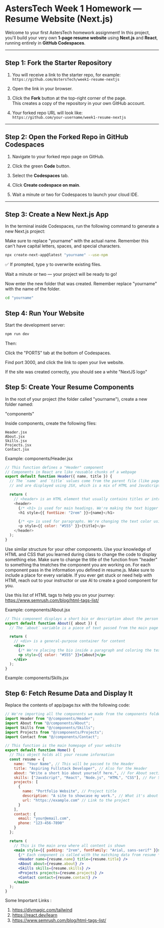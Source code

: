 # AstersTech Week 1 Homework — Resume Website (Next.js)

Welcome to your first AstersTech homework assignment! In this project, you'll build your very own **1-page resume website** using **Next.js** and **React**, running entirely in **GitHub Codespaces**.

---

## Step 1: Fork the Starter Repository

1. You will receive a link to the starter repo, for example:  
   `https://github.com/AstersTech/week1-resume-nextjs`

2. Open the link in your browser.

3. Click the **Fork** button at the top-right corner of the page.  
   This creates a copy of the repository in your own GitHub account.

4. Your forked repo URL will look like:  
   `https://github.com/your-username/week1-resume-nextjs`

---

## Step 2: Open the Forked Repo in GitHub Codespaces

1. Navigate to your forked repo page on GitHub.

2. Click the green **Code** button.

3. Select the **Codespaces** tab.

4. Click **Create codespace on main**.

5. Wait a minute or two for Codespaces to launch your cloud IDE.

---

## Step 3: Create a New Next.js App

In the terminal inside Codespaces, run the following command to generate a new Next.js project:

Make sure to replace "yourname" with the actual name. Remember this can't have capital letters, spaces, and special characters.

```bash
npx create-next-app@latest "yourname" --use-npm
```
✅ If prompted, type y to overwrite existing files.

Wait a minute or two — your project will be ready to go!

Now enter the new folder that was created. Remember replace "yourname" with the name of the folder.

```bash
cd "yourname"
```

## Step 4: Run Your Website
Start the development server:
```bash
npm run dev
```

Then:

Click the "PORTS" tab at the bottom of Codespaces.

Find port 3000, and click the link to open your live website.

If the site was created correctly, you should see a white "NextJS logo"

## Step 5: Create Your Resume Components
In the root of your project (the folder called "yourname"), create a new folder named:

"components"

Inside components, create the following files:

```
Header.jsx
About.jsx
Skills.jsx
Projects.jsx
Contact.jsx
```

Example: components/Header.jsx
```js
// This function defines a "Header" component
// Components in React are like reusable chunks of a webpage
export default function Header({ name, title }) {
  // The `name` and `title` values come from the parent file (like page.tsx)
  // and are displayed using JSX, which is a mix of HTML and JavaScript

  return (
    // <header> is an HTML element that usually contains titles or intro info
    <header>
      {/* <h1> is used for main headings. We're making the text bigger using inline styles */}
      <h1 style={{ fontSize: "2rem" }}>{name}</h1>

      {/* <p> is used for paragraphs. We're changing the text color using a hex color */}
      <p style={{ color: "#555" }}>{title}</p>
    </header>
  );
}

```
Use similar structure for your other components. Use your knowledge of HTML and CSS that you learned during class to change the code to display something else. Make sure to change the title of the function from "header" to something tha tmatches the component you are working on. For each component pass in the information you defined in resume.js. Make sure to include a place for every variable. If you ever get stuck or need help with HTMl, reach out to your instructor or use AI to create a good component for you.

Use this list of HTML tags to help you on your journey: https://www.semrush.com/blog/html-tags-list/

Example: components/About.jsx
```jsx
// This component displays a short bio or description about the person
export default function About({ about }) {
  // The `about` variable is a piece of text passed from the main page

  return (
    // <div> is a general-purpose container for content
    <div>
      {/* We're placing the bio inside a paragraph and coloring the text */}
      <p style={{ color: "#555" }}>{about}</p>
    </div>
  );
}
```
Example: components/Skills.jsx

## Step 6: Fetch Resume Data and Display It
Replace the contents of app/page.tsx with the following code:
```jsx
// We're importing all the components we made from the components folder
import Header from "@/components/Header";
import About from "@/components/About";
import Skills from "@/components/Skills";
import Projects from "@/components/Projects";
import Contact from "@/components/Contact";

// This function is the main homepage of your website
export default function Home() {
  // This object holds all your resume information
  const resume = {
    name: "Your Name", // This will be passed to the Header
    title: "Aspiring Fullstack Developer", // Also for the Header
    about: "Write a short bio about yourself here.", // For About section
    skills: ["JavaScript", "React", "Node.js", "HTML", "CSS"], // For Skills section
    projects: [
      {
        name: "Portfolio Website", // Project title
        description: "A site to showcase my work.", // What it's about
        url: "https://example.com" // Link to the project
      }
    ],
    contact: {
      email: "your@email.com",
      phone: "123-456-7890"
    }
  };

  return (
    // This is the main area where all content is shown
    <main style={{ padding: "2rem", fontFamily: "Arial, sans-serif" }}>
      {/* Each component is called with the matching data from resume */}
      <Header name={resume.name} title={resume.title} />
      <About about={resume.about} />
      <Skills skills={resume.skills} />
      <Projects projects={resume.projects} />
      <Contact contact={resume.contact} />
    </main>
  );
}
```

Some Important Links : 
1. https://divmagic.com/tailwind
2. https://react.dev/learn
3. https://www.semrush.com/blog/html-tags-list/

